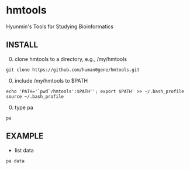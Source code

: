 # hmtools
Hyunmin's Tools for Studying Bioinformatics 

INSTALL
--------

0. clone hmtools to a directory, e.g., /my/hmtools
```
git clone https://github.com/human0gene/hmtools.git
```
0. include /my/hmtools to $PATH
```
echo 'PATH='`pwd`/hmtools':$PATH''; export $PATH' >> ~/.bash_profile 
source ~/.bash_profile 
```
0. type pa
```
pa
```

EXAMPLE
--------
* list data
```
pa data
```

 
